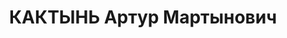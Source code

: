 ---
title: КАКТЫНЬ Артур Мартынович
description: 'Род. в 1893, Лифляндская губ., Рижский уезд, латыш, обр.: незаконченное
  высшее, член ВКП(б). Проживал: Сталинабаде, др. адрес: Москва, Леонтьевский пер.,
  д. 9, кв. 8. Зам. председателя СНК Таджикской ССР.

  Арестован 01.07.1937. Обв. в подготовке свержения советской власти и терактов против
  руководителей ВКП(б) и советского правительства. Приговор: ВК ВС СССР, 27.11.1937
  – ВМН. Расстрелян 27.11.1937, г.Москва.

  Реабилитирован ВК ВС СССР 07.07.1956'
---